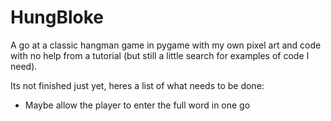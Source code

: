 # HungBloke
A go at a classic hangman game in pygame with my own pixel art and code with no help from a tutorial (but still a little search for examples of code I need).

Its not finished just yet, heres a list of what needs to be done:
 - Maybe allow the player to enter the full word in one go

